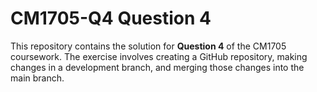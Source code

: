 # CM1705-Q4 Question 4

This repository contains the solution for **Question 4** of the CM1705 coursework. The exercise involves creating a GitHub repository, making changes in a development branch, and merging those changes into the main branch.
